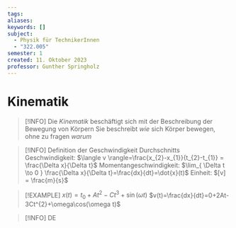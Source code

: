 ```yaml
---
tags: 
aliases: 
keywords: []
subject:
  - Physik für TechnikerInnen
  - "322.005"
semester: 1
created: 11. Oktober 2023
professor: Gunther Springholz
---
```

 

# Kinematik

> [!INFO] Die *Kinematik* beschäftigt sich mit der Beschreibung der Bewegung von Körpern
> Sie beschreibt *wie* sich Körper bewegen, ohne zu fragen *warum*

> [!INFO] Definition der Geschwindigkeit
> Durchschnitts Geschwindigkeit: $\langle v \rangle=\frac{x_{2}-x_{1}}{t_{2}-t_{1}} = \frac{\Delta x}{\Delta t}$
> Momentangeschwindigkeit: $\lim_{ \Delta t \to 0 } \frac{\Delta x}{\Delta t}=\frac{dx}{dt}=\dot{x}(t)$
Einheit: $[v] = \frac{m}{s}$

>[!EXAMPLE] $x(t) = t_{0}+A t^{2}-C t^{3}+\sin(\omega t)$
>$v(t)=\frac{dx}{dt}=0+2At-3Ct^{2}+\omega\cos(\omega t)$

> [!INFO] DE

